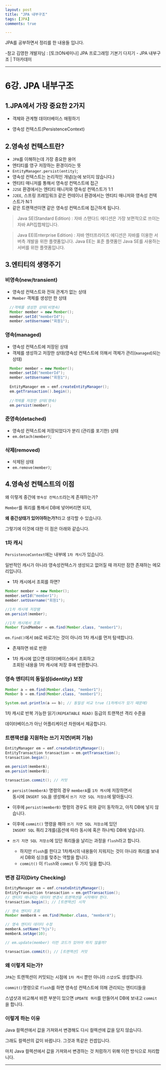 ```yaml
---
layout: post
title: "JPA 내부구조"
tags: [JPA]
comments: true

---
```


JPA를 공부하면서 정리를 한 내용들 입니다.

-참고 김영한 개발자님 : [토크ON세미나] JPA 프로그래밍 기본기 다지기 - JPA 내부구조 | T아카데미

---

# 6강. JPA 내부구조

## 1.JPA에서 가장 중요한 2가지

* 객체와 관계형 데이터베이스 매핑하기

* 영속성 컨텍스트(PersistenceContext)

## 2.영속성 컨텍스트란?

* `JPA`를 이해하는데 가장 중요한 용어
* 엔티티를 영구 저장하는 환경이라는 뜻
* `EntityManager.persist(entity)`;
* 영속성 컨텍스트는 논리적인 개념(눈에 보이지 않습니다.)
* 엔티티 매니저를 통해서 영속성 컨텍스트에 접근
* `J2SE` 환경에서는 엔티티 매니저와 영속성 컨텍스트가 1:1
* `J2EE`, 스프링 프레임워크 같은 컨테이너 환경에서는 엔티티 매니저와 영속성 컨텍스트가 N:1
* 같은 트랜잭션이면 같은 영속성 컨텍스트에 접근하게 됩니다.

> Java SE(Standard Edition) : 자바 스탠다드 에디션은 가장 보편적으로 쓰이는 자바 API집합체입니다.

> Java EE(Enterprise Edition) : 자바 엔터프라이즈 에디션은 자바를 이용한 서버측 개발을 위한 플랫폼입니다. Java EE는 표준 플랫폼인 Java SE를 사용하는 서버를 위한 플랫폼입니다.

## 3.엔티티의 생명주기

### 비영속(new/transient)

* 영속성 컨텍스트와 전혀 관계가 없는 상태
* `Member` 객체를 생성만 한 상태

```java
  //객체를 생성한 상태(비영속)
  Member member = new Member();
  member.setId("memberId");
  member.setUsername("회원1");
```

### 영속(managed)

* 영속성 컨텍스트에 저장된 상태
* 객체를 생성하고 저장한 상태(영속성 컨텍스트에 의해서 객체가 관리(`managed`)되는 상태)

```java
  Member member = new Member();
  member.setId("memberId");
  member.setUsername("회원1");
  
  EntityManager em = emf.createEntityManager();
  em.getTransaction().begin();
  
  //객체를 저장한 상태(영속)
  em.persist(member);
```

### 준영속(detached)

* 영속성 컨텍스트에 저장되었다가 분리 (관리를 포기한) 상태
* `em.detach(member)`;

### 삭제(removed)

* 삭제된 상태
* `em.remove(member)`;

## 4.영속성 컨텍스트의 이점

왜 이렇게 중간에 `영속성 컨텍스트`라는게 존재하는가?

`Member`를 쿼리를 통해서 DB에 넣어버리면 되지, 

<strong>왜 중간상태가 있어야하는가?</strong>라고 생각할 수 있습니다.

그렇기에 이것에 대한 이 점은 아래와 같습니다.

### 1차 캐시

`PersistenceContext`에는 내부에 `1차 캐시`가 있습니다. 

일반적인 캐시가 아니라 영속성컨텍스가 생성되고 없어질 때 까지만 잠깐 존재하는 메모리입니다.

* 1차 캐시에서 조회를 하면?

```java
Member member = new Member();
member.setId("member1");
member.setUsername("회원1");

//1차 캐시에 저장됌
em.persist(member);

//1차 캐시에서 조회
Member findMember = em.find(Member.class, "member1");
```

`em.find()`에서 `DB`로 바로가는 것이 아니라 1차 캐시를 먼저 탐색합니다. 

* 존재하면 바로 반환

* 1차 캐시에 없으면 데이터베이스에서 조회하고 <br>조회된 내용을 1차 캐시에 저장 후에 반환합니다.

### 영속 엔티티의 동일성(identity) 보장

```java
Member a = em.find(Member.class, "member1");
Member b = em.find(Member.class, "member1");

System.out.println(a == b); // 동일성 비교 true (1차캐시가 있기 때문에)
```

1차 캐시로 반복 가능한 읽기`(REPEATABLE READ)` 등급의 트랜잭션 격리 수준을 

데이터베이스가 아닌 어플리케이션 차원에서 제공합니다.

### 트랜잭션을 지원하는 쓰기 지연(버퍼 기능)


```java
EntityManager em = emf.createEntityManager();
EntityTransaction transaction = em.getTransaction();
transaction.begin();

em.persist(memberA);
em.persist(memberB);

transaction.commit(); // 커밋
```

* `persist(memberA)` 명령의 경우 `memberA`를 `1차 캐시`에 저장하면서 <br>
동시에 `INSERT SQL`을 생성해서 `쓰기 지연 SQL 저장소`에 말아둡니다.

* 이후에 `persist(memberB)` 명령의 경우도 위와 같이 동작하고, 아직 DB에 넣지 않습니다.

* 이후에 `commit()` 명령을 해야 `쓰기 지연 SQL 저장소`에 있던 <br>`INSERT SQL` 쿼리 2개를(옵션에 따라 동시에 혹은 하나씩) DB에 넣습니다.

* `쓰기 지연 SQL 저장소`에 있던 쿼리들을 날리는 과정을 `flush`라고 합니다.
	* 하지만 `flush`를 한다고 1차캐시의 내용들이 지워지는 것이 아니라 쿼리를 보내서 DB와 싱크를 맞추는 역할을 합니다.
	* `commit()` 이 `flush`와 `commit` 두 가지 일을 합니다.

### 변경 감지(Dirty Checking)

```java
EntityManager em = emf.createEntityManager();
EntityTransaction transaction = em.getTransaction();
// 엔티티 매니저는 데이터 변경시 트랜잭션을 시작해야 한다.
transaction.begin(); // [트랜잭션] 시작

// 영속 엔티티 조회
Member memberA = em.find(Member.class, "memberA");

// 영속 엔티티 데이터 수정
memberA.setName("hjs");
memberA.setAge(10);

// em.update(member) 이런 코드가 있어야 하지 않을까?

transaction.commit(); // [트랜잭션] 커밋
```

### 왜 이렇게 되는가?

`JPA`는 트랜잭션이 커밋되는 시점에 `1차 캐시` 뿐만 아니라 `스냅샷`도 생성합니다.

`commit()`명령으로 `flush`를 하면 영속성 컨텍스트에 의해 관리되는 엔티티들을

스냅샷과 비교해서 바뀐 부분이 있으면 `UPDATE 쿼리`를 만들어서 DB에 보내고 `commit`을 합니다.

### 이렇게 하는 이유

Java 컬렉션에서 값을 가져와서 변경해도 다시 컬렉션에 값을 담지 않습니다. 

그래도 컬렉션의 값이 바뀝니다. 그것과 똑같은 컨셉입니다.

마치 Java 컬렉션에서 값을 가져와서 변경하는 것 처럼하기 위해 이런 방식으로 처리합니다.

---
